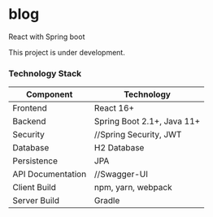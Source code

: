 # blog
React with Spring boot

This project is under development.

### Technology Stack
Component         | Technology
---               | ---
Frontend          | React 16+
Backend           | Spring Boot 2.1+, Java 11+
Security          | //Spring Security, JWT
Database          | H2 Database
Persistence       | JPA 
API Documentation | //Swagger-UI
Client Build      | npm, yarn, webpack
Server Build      | Gradle

